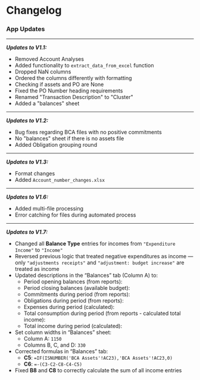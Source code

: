 # Changelog

### App Updates

---

**_Updates to V1.1:_**  
- Removed Account Analyses  
- Added functionality to `extract_data_from_excel` function  
- Dropped NaN columns  
- Ordered the columns differently with formatting  
- Checking if assets and PO are None  
- Fixed the PO Number heading requirements  
- Renamed "Transaction Description" to "Cluster"  
- Added a "balances" sheet

---

**_Updates to V1.2:_**  
- Bug fixes regarding BCA files with no positive commitments  
- No "balances" sheet if there is no assets file  
- Added Obligation grouping round

---

**_Updates to V1.3:_**  
- Format changes  
- Added `Account_number_changes.xlsx`

---

**_Updates to V1.6:_**  
- Added multi-file processing  
- Error catching for files during automated process

---

**_Updates to V1.7:_**  
- Changed all **Balance Type** entries for incomes from `"Expenditure Income"` to `"Income"`  
- Reversed previous logic that treated negative expenditures as income — only `"adjustments receipts"` and `"adjustment: budget increase"` are treated as income  
- Updated descriptions in the “Balances” tab (Column A) to:  
  - Period opening balances (from reports):  
  - Period closing balances (available budget):  
  - Commitments during period (from reports):  
  - Obligations during period (from reports):  
  - Expenses during period (calculated):  
  - Total consumption during period (from reports - calculated total income):  
  - Total income during period (calculated):  
- Set column widths in “Balances” sheet:  
  - Column A: `1150`  
  - Columns B, C, and D: `330`  
- Corrected formulas in “Balances” tab:  
  - **C5**: `=IF(ISNUMBER('BCA Assets'!AC23),'BCA Assets'!AC23,0)`  
  - **C6**: `=-(C3-C2-C8-C4-C5)`  
- Fixed **B8** and **C8** to correctly calculate the sum of all income entries

